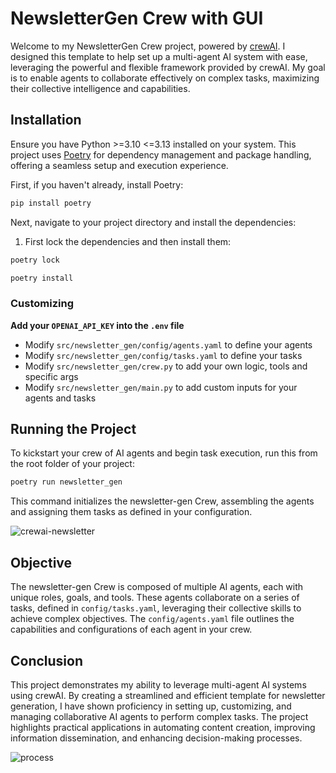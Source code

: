 # NewsletterGen Crew with GUI

Welcome to my NewsletterGen Crew project, powered by [crewAI](https://crewai.com). I designed this template to help set up a multi-agent AI system with ease, leveraging the powerful and flexible framework provided by crewAI. My goal is to enable agents to collaborate effectively on complex tasks, maximizing their collective intelligence and capabilities.


## Installation

Ensure you have Python >=3.10 <=3.13 installed on your system. This project uses [Poetry](https://python-poetry.org/) for dependency management and package handling, offering a seamless setup and execution experience.

First, if you haven't already, install Poetry:

```bash
pip install poetry
```

Next, navigate to your project directory and install the dependencies:

1. First lock the dependencies and then install them:
```bash
poetry lock
```
```bash
poetry install
```
### Customizing

**Add your `OPENAI_API_KEY` into the `.env` file**

- Modify `src/newsletter_gen/config/agents.yaml` to define your agents
- Modify `src/newsletter_gen/config/tasks.yaml` to define your tasks
- Modify `src/newsletter_gen/crew.py` to add your own logic, tools and specific args
- Modify `src/newsletter_gen/main.py` to add custom inputs for your agents and tasks

## Running the Project

To kickstart your crew of AI agents and begin task execution, run this from the root folder of your project:

```bash
poetry run newsletter_gen
```

This command initializes the newsletter-gen Crew, assembling the agents and assigning them tasks as defined in your configuration.

![crewai-newsletter](https://github.com/EfthimiosVlahos/MultiAgent-NewsletterGen/assets/56899588/f1189f97-fee4-4b7c-888f-3cda43b865d3)


## Objective

The newsletter-gen Crew is composed of multiple AI agents, each with unique roles, goals, and tools. These agents collaborate on a series of tasks, defined in `config/tasks.yaml`, leveraging their collective skills to achieve complex objectives. The `config/agents.yaml` file outlines the capabilities and configurations of each agent in your crew.


## Conclusion

This project demonstrates my ability to leverage multi-agent AI systems using crewAI. By creating a streamlined and efficient template for newsletter generation, I have shown proficiency in setting up, customizing, and managing collaborative AI agents to perform complex tasks. The project highlights practical applications in automating content creation, improving information dissemination, and enhancing decision-making processes.

![process](https://github.com/EfthimiosVlahos/MultiAgent-NewsletterGen/assets/56899588/3ab359bf-a1c6-47b1-ba66-a0c2d5ecbbae)

